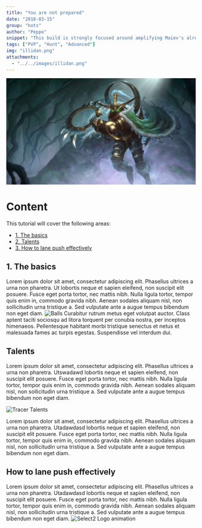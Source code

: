 ```yaml
---
title: "You are not prepared" 
date: "2018-03-15"
group: "hots"
author: "Peppe"
snippet: "This build is strongly focused around amplifying Maiev's already strong wave clear."
tags: ["PVP", "Hunt", "Advanced"]
img: "illidan.png"
attachments:
  - "../../images/illidan.png"
---
```


![Maiev img](maiev.jpg)

# Content

This tutorial will cover the following areas:

* [1. The basics](#basics)
* [2. Talents](#talents)
* [3. How to lane push effectively](#how-to-push)

<a name="basics"></a>

## 1. The basics

Lorem ipsum dolor sit amet, consectetur adipiscing elit. Phasellus ultrices a urna non pharetra. Ut lobortis neque et sapien eleifend, non suscipit elit posuere. Fusce eget porta tortor, nec mattis nibh. Nulla ligula tortor, tempor quis enim in, commodo gravida nibh. Aenean sodales aliquam nisl, non sollicitudin urna tristique a. Sed vulputate ante a augue tempus bibendum non eget diam.
![Balls](https://i.imgur.com/0pj69Vb.gif)
Curabitur rutrum metus eget volutpat auctor. Class aptent taciti sociosqu ad litora torquent per conubia nostra, per inceptos himenaeos. Pellentesque habitant morbi tristique senectus et netus et malesuada fames ac turpis egestas. Suspendisse vel interdum dui.

<a name="talents"></a>

## Talents

Lorem ipsum dolor sit amet, consectetur adipiscing elit. Phasellus ultrices a urna non pharetra. Utswadawd lobortis neque et sapien eleifend, non suscipit elit posuere. Fusce eget porta tortor, nec mattis nibh. Nulla ligula tortor, tempor quis enim in, commodo gravida nibh. Aenean sodales aliquam nisl, non sollicitudin urna tristique a. Sed vulputate ante a augue tempus bibendum non eget diam.

![Tracer Talents](https://1.bp.blogspot.com/-ZrHjuQYlotE/V_d6lN0I9fI/AAAAAAAABCI/ZFig93chQjgmVsjRe_6SdgdOBCNmv9mcwCLcB/s640/tracer%2Btalents.png)

Lorem ipsum dolor sit amet, consectetur adipiscing elit. Phasellus ultrices a urna non pharetra. Utadawdasd lobortis neque et sapien eleifend, non suscipit elit posuere. Fusce eget porta tortor, nec mattis nibh. Nulla ligula tortor, tempor quis enim in, commodo gravida nibh. Aenean sodales aliquam nisl, non sollicitudin urna tristique a. Sed vulputate ante a augue tempus bibendum non eget diam.

<a name="how-to-push"></a>

## How to lane push effectively

Lorem ipsum dolor sit amet, consectetur adipiscing elit. Phasellus ultrices a urna non pharetra. Utadawdasd lobortis neque et sapien eleifend, non suscipit elit posuere. Fusce eget porta tortor, nec mattis nibh. Nulla ligula tortor, tempor quis enim in, commodo gravida nibh. Aenean sodales aliquam nisl, non sollicitudin urna tristique a. Sed vulputate ante a augue tempus bibendum non eget diam.
![Select2 Logo animation](https://i.imgur.com/QYv2bEQ.gif)
